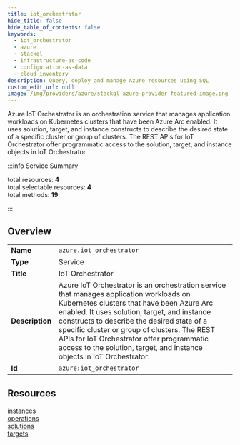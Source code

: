 ```yaml
---
title: iot_orchestrator
hide_title: false
hide_table_of_contents: false
keywords:
  - iot_orchestrator
  - azure
  - stackql
  - infrastructure-as-code
  - configuration-as-data
  - cloud inventory
description: Query, deploy and manage Azure resources using SQL
custom_edit_url: null
image: /img/providers/azure/stackql-azure-provider-featured-image.png
---
```


Azure IoT Orchestrator is an orchestration service that manages application workloads on Kubernetes clusters that have been Azure Arc enabled. It uses solution, target, and instance constructs to describe the desired state of a specific cluster or group of clusters. The REST APIs for IoT Orchestrator offer programmatic access to the solution, target, and instance objects in IoT Orchestrator.  
    
:::info Service Summary

<div class="row">
<div class="providerDocColumn">
<span>total resources:&nbsp;<b>4</b></span><br />
<span>total selectable resources:&nbsp;<b>4</b></span><br />
<span>total methods:&nbsp;<b>19</b></span><br />
</div>
</div>

:::

## Overview
<table><tbody>
<tr><td><b>Name</b></td><td><code>azure.iot_orchestrator</code></td></tr>
<tr><td><b>Type</b></td><td>Service</td></tr>
<tr><td><b>Title</b></td><td>IoT Orchestrator</td></tr>
<tr><td><b>Description</b></td><td>Azure IoT Orchestrator is an orchestration service that manages application workloads on Kubernetes clusters that have been Azure Arc enabled. It uses solution, target, and instance constructs to describe the desired state of a specific cluster or group of clusters. The REST APIs for IoT Orchestrator offer programmatic access to the solution, target, and instance objects in IoT Orchestrator.</td></tr>
<tr><td><b>Id</b></td><td><code>azure:iot_orchestrator</code></td></tr>
</tbody></table>

## Resources
<div class="row">
<div class="providerDocColumn">
<a href="/providers/azure/iot_orchestrator/instances/">instances</a><br />
<a href="/providers/azure/iot_orchestrator/operations/">operations</a><br />
</div>
<div class="providerDocColumn">
<a href="/providers/azure/iot_orchestrator/solutions/">solutions</a><br />
<a href="/providers/azure/iot_orchestrator/targets/">targets</a><br />
</div>
</div>

